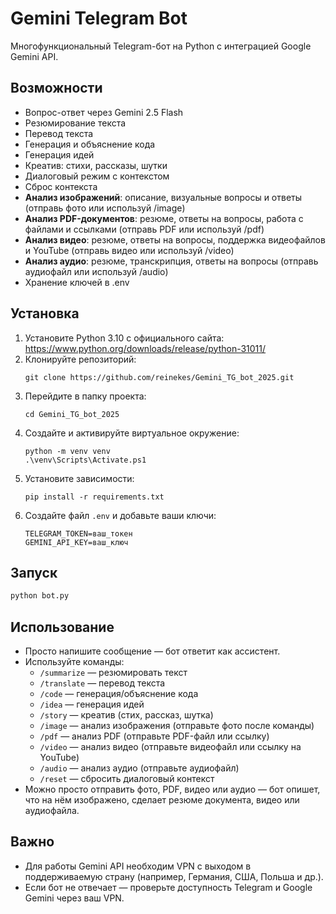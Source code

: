 # Gemini Telegram Bot

Многофункциональный Telegram-бот на Python с интеграцией Google Gemini API.

## Возможности
- Вопрос-ответ через Gemini 2.5 Flash
- Резюмирование текста
- Перевод текста
- Генерация и объяснение кода
- Генерация идей
- Креатив: стихи, рассказы, шутки
- Диалоговый режим с контекстом
- Сброс контекста
- **Анализ изображений**: описание, визуальные вопросы и ответы (отправь фото или используй /image)
- **Анализ PDF-документов**: резюме, ответы на вопросы, работа с файлами и ссылками (отправь PDF или используй /pdf)
- **Анализ видео**: резюме, ответы на вопросы, поддержка видеофайлов и YouTube (отправь видео или используй /video)
- **Анализ аудио**: резюме, транскрипция, ответы на вопросы (отправь аудиофайл или используй /audio)
- Хранение ключей в .env

## Установка

1. Установите Python 3.10 с официального сайта: https://www.python.org/downloads/release/python-31011/
2. Клонируйте репозиторий:
   ```
   git clone https://github.com/reinekes/Gemini_TG_bot_2025.git
   ```
3. Перейдите в папку проекта:
   ```
   cd Gemini_TG_bot_2025
   ```
4. Создайте и активируйте виртуальное окружение:
   ```
   python -m venv venv
   .\venv\Scripts\Activate.ps1
   ```
5. Установите зависимости:
   ```
   pip install -r requirements.txt
   ```
6. Создайте файл `.env` и добавьте ваши ключи:
   ```
   TELEGRAM_TOKEN=ваш_токен
   GEMINI_API_KEY=ваш_ключ
   ```

## Запуск

```bash
python bot.py
```

## Использование
- Просто напишите сообщение — бот ответит как ассистент.
- Используйте команды:
  - `/summarize` — резюмировать текст
  - `/translate` — перевод текста
  - `/code` — генерация/объяснение кода
  - `/idea` — генерация идей
  - `/story` — креатив (стих, рассказ, шутка)
  - `/image` — анализ изображения (отправьте фото после команды)
  - `/pdf` — анализ PDF (отправьте PDF-файл или ссылку)
  - `/video` — анализ видео (отправьте видеофайл или ссылку на YouTube)
  - `/audio` — анализ аудио (отправьте аудиофайл)
  - `/reset` — сбросить диалоговый контекст
- Можно просто отправить фото, PDF, видео или аудио — бот опишет, что на нём изображено, сделает резюме документа, видео или аудиофайла.

## Важно
- Для работы Gemini API необходим VPN с выходом в поддерживаемую страну (например, Германия, США, Польша и др.).
- Если бот не отвечает — проверьте доступность Telegram и Google Gemini через ваш VPN. 